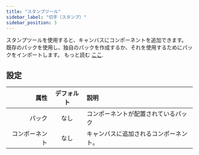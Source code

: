 ```yaml
---
title: "スタンプツール"
sidebar_label: "切手（スタンプ）"
sidebar_position: 3
---
```


スタンプツールを使用すると、キャンバスにコンポーネントを追加できます。 既存のパックを使用し、独自のパックを作成するか、それを使用するためにパックをインポートします。 もっと読む [ここ](../pack).

## 設定

|      属性 | デフォルト | 説明                  |
| -------:|:-----:|:------------------- |
|     パック |  なし   | コンポーネントが配置されているパック  |
| コンポーネント |  なし   | キャンバスに追加されるコンポーネント。 |

